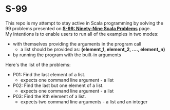 # S-99
This repo is my attempt to stay active in Scala programming by solving the 99 problems presented on [**S-99: Ninety-Nine Scala Problems**](http://aperiodic.net/phil/scala/s-99/) page.  
My intentions is to enable users to run all of the examples in two modes:  
- with themselves providing the arguments in the program call
  - a list should be provided as: **(**element_1, element_2, ...., element_n**)**
- by running the program with the built-in arguments  
  
Here's the list of the problems:  
- P01: Find the last element of a list.
  - expects one command line argument - a list
- P02: Find the last but one element of a list.
  - expects one command line argument - a list
- P03: Find the Kth element of a list.
  - expects two command line arguments - a list and an integer
